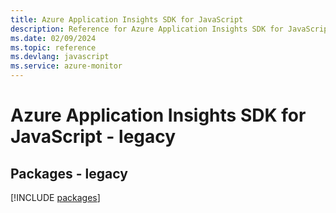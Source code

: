 ```yaml
---
title: Azure Application Insights SDK for JavaScript
description: Reference for Azure Application Insights SDK for JavaScript
ms.date: 02/09/2024
ms.topic: reference
ms.devlang: javascript
ms.service: azure-monitor
---
```

# Azure Application Insights SDK for JavaScript - legacy
## Packages - legacy
[!INCLUDE [packages](application-insights-index.md)]